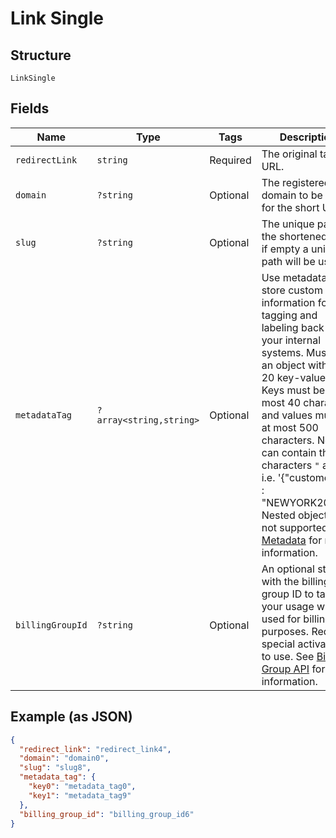 
# Link Single

## Structure

`LinkSingle`

## Fields

| Name | Type | Tags | Description | Getter | Setter |
|  --- | --- | --- | --- | --- | --- |
| `redirectLink` | `string` | Required | The original target URL. | getRedirectLink(): string | setRedirectLink(string redirectLink): void |
| `domain` | `?string` | Optional | The registered domain to be used for the short URL. | getDomain(): ?string | setDomain(?string domain): void |
| `slug` | `?string` | Optional | The unique path for the shortened URL, if empty a unique path will be used. | getSlug(): ?string | setSlug(?string slug): void |
| `metadataTag` | `?array<string,string>` | Optional | Use metadata to store custom information for tagging and labeling back to your internal systems. Must be an object with up to 20 key-value pairs. Keys must be at most 40 characters and values must be at most 500 characters. Neither can contain the characters `"` and `\`. i.e. '{"customer_id" : "NEWYORK2015"}' Nested objects are not supported.  See [Metadata](#section/Metadata) for more information. | getMetadataTag(): ?array | setMetadataTag(?array metadataTag): void |
| `billingGroupId` | `?string` | Optional | An optional string with the billing group ID to tag your usage with. Is used for billing purposes. Requires special activation to use. See <a href="#tag/Billing-Groups">Billing Group API</a> for more information. | getBillingGroupId(): ?string | setBillingGroupId(?string billingGroupId): void |

## Example (as JSON)

```json
{
  "redirect_link": "redirect_link4",
  "domain": "domain0",
  "slug": "slug8",
  "metadata_tag": {
    "key0": "metadata_tag0",
    "key1": "metadata_tag9"
  },
  "billing_group_id": "billing_group_id6"
}
```

